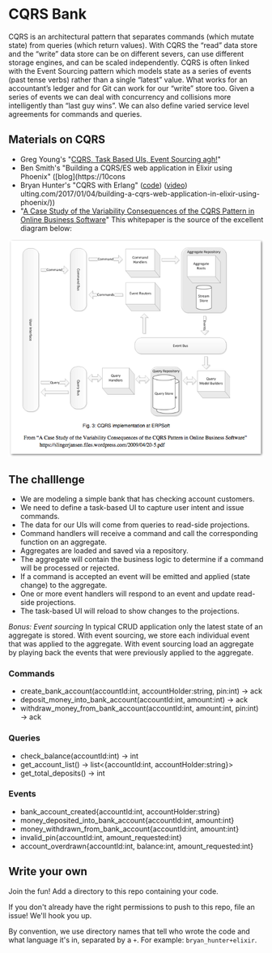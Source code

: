 # CQRS Bank

CQRS is an architectural pattern that separates commands (which mutate state) from queries (which return values). 
With CQRS the “read” data store and the “write” data store can be on different severs, can use different storage 
engines, and can be scaled independently. CQRS is often linked with the Event Sourcing pattern which models state 
as a series of events (past tense verbs) rather than a single “latest” value. What works for an accountant’s ledger 
and for Git can work for our “write” store too. Given a series of events we can deal with concurrency and collisions 
more intelligently than “last guy wins”. We can also define varied service level agreements for commands and queries.

## Materials on CQRS

* Greg Young's "[CQRS, Task Based UIs, Event Sourcing agh!](http://codebetter.com/gregyoung/2010/02/16/cqrs-task-based-uis-event-sourcing-agh/)"
* Ben Smith's "Building a CQRS/ES web application in Elixir using Phoenix" ([blog](https://10cons
* Bryan Hunter's "CQRS with Erlang" ([code](https://github.com/bryanhunter/cqrs-with-erlang/tree/ndc-oslo)) ([video](https://vimeo.com/97318824))
ulting.com/2017/01/04/building-a-cqrs-web-application-in-elixir-using-phoenix/))
* "[A Case Study of the Variability Consequences of the CQRS
Pattern in Online Business Software](https://slingerjansen.files.wordpress.com/2009/04/20-5.pdf)" This whitepaper is the source of the excellent diagram below:

![alt text](./assets/cqrs-diagram.png "CQRS Diagram")


## The challlenge

* We are modeling a simple bank that has checking account customers. 
* We need to define a task-based UI to capture user intent and issue commands. 
* The data for our UIs will come from queries to read-side projections.
* Command handlers will receive a command and call the corresponding function on an aggregate.
* Aggregates are loaded and saved via a repository.
* The aggregate will contain the business logic to determine if a command will be processed or rejected.
* If a command is accepted an event will be emitted and applied (state change) to the aggregate.
* One or more event handlers will respond to an event and update read-side projections.
* The task-based UI will reload to show changes to the projections.

*Bonus: Event sourcing*
In typical CRUD application only the latest state of an aggregate is stored. With event sourcing, we store each individual 
event that was applied to the aggregate. With event sourcing load an aggregate by playing back the events that were 
previously applied to the aggregate. 


### Commands

* create_bank_account(accountId:int, accountHolder:string, pin:int) -> ack
* deposit_money_into_bank_account(accountId:int, amount:int) -> ack 
* withdraw_money_from_bank_account(accountId:int, amount:int, pin:int) -> ack

### Queries

* check_balance(accountId:int) -> int
* get_account_list() -> list<{accountId:int, accountHolder:string}> 
* get_total_deposits() -> int

### Events

* bank_account_created{accountId:int, accountHolder:string}
* money_deposited_into_bank_account{accountId:int, amount:int}
* money_withdrawn_from_bank_account{accountId:int, amount:int}
* invalid_pin{accountId:int, amount_requested:int}
* account_overdrawn{accountId:int, balance:int, amount_requested:int}

## Write your own

Join the fun! Add a directory to this repo containing your code.

If you don't already have the right permissions to push to this repo, file an issue! We'll hook you up.

By convention, we use directory names that tell who wrote the code and what language it's in, separated by a `+`. For example: `bryan_hunter+elixir`.

